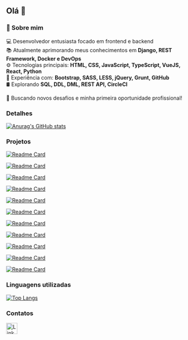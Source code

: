 ## Olá 👋

### 🚀 Sobre mim

💻 Desenvolvedor entusiasta focado em frontend e backend  
📚 Atualmente aprimorando meus conhecimentos em **Django, REST Framework, Docker e DevOps**  
⚙️ Tecnologias principais: **HTML, CSS, JavaScript, TypeScript, VueJS, React, Python**  
🔧 Experiência com: **Bootstrap, SASS, LESS, jQuery, Grunt, GitHub**  
🛢️ Explorando **SQL, DDL, DML, REST API, CircleCI**  

🚀 Buscando novos desafios e minha primeira oportunidade profissional! 

### Detalhes

[![Anurag's GitHub stats](https://github-readme-stats.vercel.app/api?username=VitorBri&show_icons=true&bg_color=00000000&title_color=ffffff&text_color=c9d1d0)](https://github.com/VitorBri)

### Projetos

[![Readme Card](https://github-readme-stats.vercel.app/api/pin/?username=VitorBri&repo=efood&bg_color=00000000&title_color=ffffff&text_color=c9d1d0)](https://github.com/VitorBri/efood)

[![Readme Card](https://github-readme-stats.vercel.app/api/pin/?username=VitorBri&repo=aniversario&bg_color=00000000&title_color=ffffff&text_color=c9d1d9)](https://github.com/VitorBri/aniversario)

[![Readme Card](https://github-readme-stats.vercel.app/api/pin/?username=VitorBri&repo=ebac-games&bg_color=00000000&title_color=ffffff&text_color=c9d1d9)](https://github.com/VitorBri/ebac-games)

[![Readme Card](https://github-readme-stats.vercel.app/api/pin/?username=VitorBri&repo=eplay&bg_color=00000000&title_color=ffffff&text_color=c9d1d9)](https://github.com/VitorBri/eplay)

[![Readme Card](https://github-readme-stats.vercel.app/api/pin/?username=VitorBri&repo=ebac_talks&bg_color=00000000&title_color=ffffff&text_color=c9d1d9)](https://github.com/VitorBri/ebac_talks)

[![Readme Card](https://github-readme-stats.vercel.app/api/pin/?username=VitorBri&repo=lista_contatos&bg_color=00000000&title_color=ffffff&text_color=c9d1d9)](https://github.com/VitorBri/lista_contatos)

[![Readme Card](https://github-readme-stats.vercel.app/api/pin/?username=VitorBri&repo=sorteador_grunt&bg_color=00000000&title_color=ffffff&text_color=c9d1d9)](https://github.com/VitorBri/sorteador_grunt)

[![Readme Card](https://github-readme-stats.vercel.app/api/pin/?username=VitorBri&repo=friends_page&bg_color=00000000&title_color=ffffff&text_color=c9d1d9)](https://github.com/VitorBri/friends_page)

[![Readme Card](https://github-readme-stats.vercel.app/api/pin/?username=VitorBri&repo=calculadora_imc&bg_color=00000000&title_color=ffffff&text_color=c9d1d9)](https://github.com/VitorBri/calculadora_imc)

[![Readme Card](https://github-readme-stats.vercel.app/api/pin/?username=VitorBri&repo=luar_moveis&bg_color=00000000&title_color=ffffff&text_color=c9d1d9)](https://github.com/VitorBri/luar_moveis)

[![Readme Card](https://github-readme-stats.vercel.app/api/pin/?username=VitorBri&repo=calculadora_simples&bg_color=00000000&title_color=ffffff&text_color=c9d1d9)](https://github.com/VitorBri/calculadora_simples)


### Linguagens utilizadas

[![Top Langs](https://github-readme-stats.vercel.app/api/top-langs/?username=VitorBri&layout=compact&bg_color=00000000)](https://github.com/VitorBri)

### Contatos

[<img src='https://img.shields.io/badge/LinkedIn-0077B5?style=for-the-badge&logo=linkedin&logoColor=white' alt='Linkedin' height='30'>](https://www.linkedin.com/in/vitorbri/)

